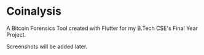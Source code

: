 # Coinalysis

A Bitcoin Forensics Tool created with Flutter for my B.Tech CSE's Final Year Project.

Screenshots will be added later.
